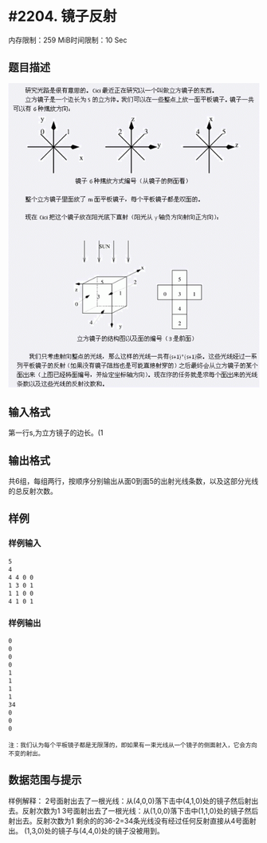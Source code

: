 # #2204. 镜子反射

内存限制：259 MiB时间限制：10 Sec

## 题目描述

![](images/2204.jpg)

## 输入格式

第一行s,为立方镜子的边长。(1

## 输出格式

共6组，每组两行，按顺序分别输出从面0到面5的出射光线条数，以及这部分光线的总反射次数。


## 样例

### 样例输入

    
    5
    4
    4 4 0 0
    1 3 0 1
    1 1 0 0
    4 1 0 1
    
    
    

### 样例输出

    
    0
    0
    0
    0
    1
    1
    1
    1
    34
    0
    0
    0
    
    注：我们认为每个平板镜子都是无限薄的，即如果有一束光线从一个镜子的侧面射入，它会方向不变的射出。
    
    
    

## 数据范围与提示

样例解释：
2号面射出去了一根光线：从(4,0,0)落下击中(4,1,0)处的镜子然后射出去。反射次数为1
3号面射出去了一根光线：从(1,0,0)落下击中(1,1,0)处的镜子然后射出去。反射次数为1
剩余的的36-2=34条光线没有经过任何反射直接从4号面射出。
(1,3,0)处的镜子与(4,4,0)处的镜子没被用到。
